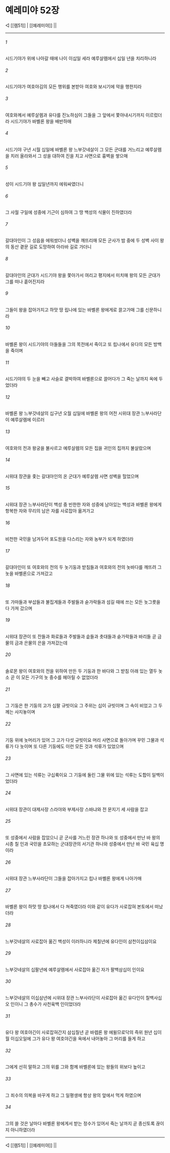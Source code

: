 ﻿# 예레미야 52장

◁ [[렘51]] | [[예레미야]] ||
***

###### 1
시드기야가 위에 나아갈 때에 나이 이십일 세라 예루살렘에서 십일 년을 치리하니라

###### 2
시드기야가 여호야김의 모든 행위를 본받아 여호와 보시기에 악을 행한지라

###### 3
여호와께서 예루살렘과 유다를 진노하심이 그들을 그 앞에서 쫓아내시기까지 이르렀더라 시드기야가 바벨론 왕을 배반하매

###### 4
시드기야 구년 시월 십일에 바벨론 왕 느부갓네살이 그 모든 군대를 거느리고 예루살렘을 치러 올라와서 그 성을 대하여 진을 치고 사면으로 흉벽을 쌓으매

###### 5
성이 시드기야 왕 십일년까지 에워싸였더니

###### 6
그 사월 구일에 성중에 기근이 심하여 그 땅 백성의 식물이 진하였더라

###### 7
갈대아인이 그 성읍을 에워쌌더니 성벽을 깨뜨리매 모든 군사가 밤 중에 두 성벽 사이 왕의 동산 곁문 길로 도망하여 아라바 길로 가더니

###### 8
갈대아인의 군대가 시드기야 왕을 쫓아가서 여리고 평지에서 미치매 왕의 모든 군대가 그를 떠나 흩어진지라

###### 9
그들이 왕을 잡아가지고 하맛 땅 립나에 있는 바벨론 왕에게로 끌고가매 그를 신문하니라

###### 10
바벨론 왕이 시드기야의 아들들을 그의 목전에서 죽이고 또 립나에서 유다의 모든 방백을 죽이며

###### 11
시드기야의 두 눈을 빼고 사슬로 결박하여 바벨론으로 끌어다가 그 죽는 날까지 옥에 두었더라

###### 12
바벨론 왕 느부갓네살의 십구년 오월 십일에 바벨론 왕의 어전 시위대 장관 느부사라단이 예루살렘에 이르러

###### 13
여호와의 전과 왕궁을 불사르고 예루살렘의 모든 집을 귀인의 집까지 불살랐으며

###### 14
시위대 장관을 좇는 갈대아인의 온 군대가 예루살렘 사면 성벽을 헐었으며

###### 15
시위대 장관 느부사라단이 백성 중 빈한한 자와 성중에 남아있는 백성과 바벨론 왕에게 항복한 자와 무리의 남은 자를 사로잡아 옮겨가고

###### 16
비천한 국민을 남겨두어 포도원을 다스리는 자와 농부가 되게 하였더라

###### 17
갈대아인이 또 여호와의 전의 두 놋기둥과 받침들과 여호와의 전의 놋바다를 깨뜨려 그 놋을 바벨론으로 가져갔고

###### 18
또 가마들과 부삽들과 불집게들과 주발들과 숟가락들과 섬길 때에 쓰는 모든 놋그릇을 다 가져 갔으며

###### 19
시위대 장관이 또 잔들과 화로들과 주발들과 솥들과 촛대들과 숟가락들과 바리들 곧 금물의 금과 은물의 은을 가져갔는데

###### 20
솔로몬 왕이 여호와의 전을 위하여 만든 두 기둥과 한 바다와 그 받침 아래 있는 열두 놋소 곧 이 모든 기구의 놋 중수를 헤아릴 수 없었더라

###### 21
그 기둥은 한 기둥의 고가 십팔 규빗이요 그 주위는 십이 규빗이며 그 속이 비었고 그 두께는 사지놓이며

###### 22
기둥 위에 놋머리가 있어 그 고가 다섯 규빗이요 머리 사면으로 돌아가며 꾸민 그물과 석류가 다 놋이며 또 다른 기둥에도 이런 모든 것과 석류가 있었으며

###### 23
그 사면에 있는 석류는 구십륙이요 그 기둥에 둘린 그물 위에 있는 석류는 도합이 일백이었더라

###### 24
시위대 장관이 대제사장 스라야와 부제사장 스바냐와 전 문지기 세 사람을 잡고

###### 25
또 성중에서 사람을 잡았으니 곧 군사를 거느린 장관 하나와 또 성중에서 만난 바 왕의 시종 칠 인과 국민을 초모하는 군대장관의 서기관 하나와 성중에서 만난 바 국민 육십 명이라

###### 26
시위대 장관 느부사라단이 그들을 잡아가지고 립나 바벨론 왕에게 나아가매

###### 27
바벨론 왕이 하맛 땅 립나에서 다 쳐죽였더라 이와 같이 유다가 사로잡혀 본토에서 떠났더라

###### 28
느부갓네살의 사로잡아 옮긴 백성이 이러하니라 제칠년에 유다인이 삼천이십삼이요

###### 29
느부갓네살의 십팔년에 예루살렘에서 사로잡아 옮긴 자가 팔백삼십이 인이요

###### 30
느부갓네살의 이십삼년에 시위대 장관 느부사라단이 사로잡아 옮긴 유다인이 칠백사십오 인이니 그 총수가 사천육백 인이었더라

###### 31
유다 왕 여호야긴이 사로잡혀간지 삼십칠년 곧 바렙론 왕 에윌므로닥의 즉위 원년 십이월 이십오일에 그가 유다 왕 여호야긴을 옥에서 내어놓아 그 머리를 들게 하고

###### 32
그에게 선히 말하고 그의 위를 그와 함께 바벨론에 있는 왕들의 위보다 높이고

###### 33
그 죄수의 의복을 바꾸게 하고 그 일평생에 항상 왕의 앞에서 먹게 하였으며

###### 34
그의 쓸 것은 날마다 바벨론 왕에게서 받는 정수가 있어서 죽는 날까지 곧 종신토록 끊이지 아니하였더라

***
◁ [[렘51]] | [[예레미야]] ||